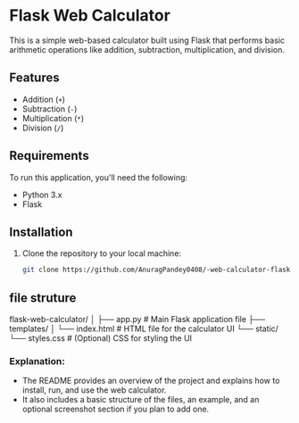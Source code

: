 # Flask Web Calculator

This is a simple web-based calculator built using Flask that performs basic arithmetic operations like addition, subtraction, multiplication, and division.

## Features

- Addition (`+`)
- Subtraction (`-`)
- Multiplication (`*`)
- Division (`/`)

## Requirements

To run this application, you'll need the following:

- Python 3.x
- Flask

## Installation

1. Clone the repository to your local machine:

   ```bash
   git clone https://github.com/AnuragPandey0408/-web-calculator-flask-app.git

## file struture
flask-web-calculator/
│
├── app.py                # Main Flask application file
├── templates/
│   └── index.html        # HTML file for the calculator UI
└── static/
    └── styles.css        # (Optional) CSS for styling the UI

### Explanation:
- The README provides an overview of the project and explains how to install, run, and use the web calculator.
- It also includes a basic structure of the files, an example, and an optional screenshot section if you plan to add one.


